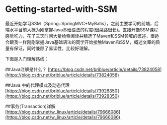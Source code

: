 # Getting-started-with-SSM
最近开始学习SSM（Spring+SpringMVC+MyBatis），之前主要学习的前端，后端水平目前大概为刚掌握Java基础语法的程度(很菜路很长)。直接开撸SSM课程感觉吃力，花了三天时间大量检索阅读并精选了Maven和SSM领域的概述，很适合跟我一样刚刚掌握Java基础语法的同学开始接触Maven和SSM，概述文章的质量有保证，同时兼顾了易读性，比较好理解。

下面是入门理解路线：

##Java注解是什么？
[https://blog.csdn.net/briblue/article/details/73824058](https://blog.csdn.net/briblue/article/details/73824058)

##Java 中的代理模式及动态代理
[https://blog.csdn.net/briblue/article/details/73928350](https://blog.csdn.net/briblue/article/details/73928350)

##事务(Transaction)详解
[https://blog.csdn.net/w_linux/article/details/79666086](https://blog.csdn.net/w_linux/article/details/79666086)
